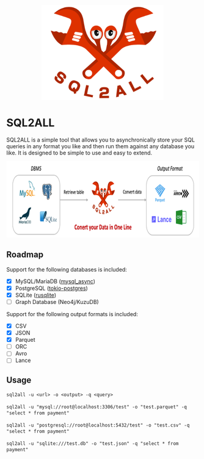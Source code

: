 <!-- add logo -->

<p align="center">
    <img src="img/logo.png" alt="Image" height="250">
</p>

# SQL2ALL

SQL2ALL is a simple tool that allows you to asynchronically store your SQL queries in any format you like and then run them against any database you like. It is designed to be simple to use and easy to extend.

<p align="center">
    <img src="img/process.png" alt="Image" height="200">
</p>

## Roadmap

Support for the following databases is included:

- [x] MySQL/MariaDB ([mysql_async](https://crates.io/crates/mysql_async))
- [x] PostgreSQL ([tokio-postgres](https://crates.io/crates/tokio-postgres))
- [x] SQLite ([rusqlite](https://crates.io/crates/rusqlite))
- [ ] Graph Database (Neo4j/KuzuDB)

Support for the following output formats is included:

- [x] CSV
- [x] JSON
- [x] Parquet
- [ ] ORC
- [ ] Avro
- [ ] Lance

## Usage

```shell
sql2all -u <url> -o <output> -q <query>

sql2all -u "mysql://root@localhost:3306/test" -o "test.parquet" -q "select * from payment"

sql2all -u "postgresql://root@localhost:5432/test" -o "test.csv" -q "select * from payment"

sql2all -u "sqlite:///test.db" -o "test.json" -q "select * from payment"
```
